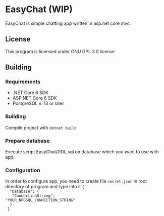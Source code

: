 ﻿# EasyChat (WIP)
EasyChat is simple chatting app written in asp.net core mvc. 

## License
This program is licensed under GNU GPL 3.0 license

## Building
### Requirements
<ul>
    <li>.NET Core 6 SDK</li>
    <li>ASP.NET Core 6 SDK</li>
    <li>PostgreSQL v. 13 or later</li>
</ul>

### Building
Compile project with `dotnet build`

### Prepare database
Execute script EasyChat/DDL.sql on database which you want to use with app.

### Configuration
In order to configure app, you need to create file `secret.json` in root directory of program and type into it <code>{<br>
&nbsp;"Database": {<br>
&nbsp;&nbsp;"ConnectionString": "YOUR_NPGSQL_CONNECTION_STRING"<br>
&nbsp;}<br>
}</code>